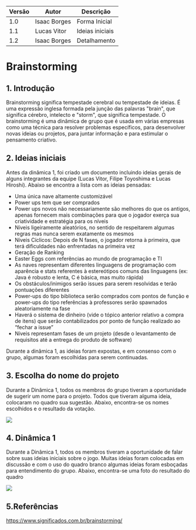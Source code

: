 |Versão|Autor|Descrição|
|------|-----|---------|
|1.0|Isaac Borges|Forma Inicial|
|1.1|Lucas Vitor|Ideias iniciais|
|1.2|Isaac Borges|Detalhamento

# **Brainstorming**
## 1. Introdução
Brainstorming significa tempestade cerebral ou tempestade de ideias. É uma expressão inglesa formada pela junção das palavras "brain", que significa cérebro, intelecto e "storm", que significa tempestade. O brainstorming é uma dinâmica de grupo que é usada em várias empresas como uma técnica para resolver problemas específicos, para desenvolver novas ideias ou projetos, para juntar informação e para estimular o pensamento criativo.

## 2. **Ideias iniciais**

Antes da dinâmica 1, foi criado um documento incluindo ideias gerais de alguns integrantes da equipe (Lucas Vitor, Filipe Toyoshima e Lucas Hiroshi). Abaixo se encontra a lista com as ideias pensadas:

* Uma única nave altamente customizável
* Power ups tem que ser comprados
* Power ups novos não necessariamente são melhores do que os antigos, apenas fornecem mais combinações para que o jogador exerça sua criatividade e estratégia para os níveis
* Níveis ligeiramente aleatórios, no sentido de respeitarem algumas regras mas nunca serem exatamente os mesmos
* Níveis Cíclicos: Depois de N fases, o jogador retorna à primeira, que terá dificuldades não enfrentadas na primeira vez
* Geração de Ranking
* Easter Eggs com referências ao mundo de programação e TI
* As naves representam diferentes linguagens de programação com aparência e stats referentes à estereótipos comuns das linguagens (ex: Java é robusto e lenta, C é básica, mas muito rápida)
* Os obstáculos/inimigos serão issues para serem resolvidas e terão pontuações diferentes
* Power-ups do tipo biblioteca serão comprados com pontos de função e power-ups do tipo referências à professores serão spawnados aleatoriamente na fase
* Haverá o sistema de dinheiro (vide o tópico anterior relativo a compra de itens) que serão contabilizados por ponto de função realizado ao “fechar a issue”
* Níveis representam fases de um projeto (desde o levantamento de requisitos até a entrega do produto de software)

Durante a dinâmica 1, as ideias foram expostas, e em consenso com o grupo, algumas foram escolhidas para serem continuadas.


## 3. **Escolha do nome do projeto**

Durante a Dinâmica 1, todos os membros do grupo tiveram a oportunidade de sugerir um nome para o projeto. Todos que tiveram alguma ideia, colocaram no quadro sua sugestão. Abaixo, encontra-se os nomes escolhidos e o resultado da votação.

![](https://i.imgur.com/bGfQjKx.jpg)

## 4. **Dinâmica 1**

Durante a Dinâmica 1, todos os membros tiveram a oportunidade de falar sobre suas ideias iniciais sobre o jogo. Muitas ideias foram colocadas em discussão e com o uso do quadro branco algumas ideias foram esboçadas para entendimento do grupo. Abaixo, encontra-se uma foto do resultado do quadro

![](https://i.imgur.com/KwymFBn.png)

## 5.Referências
https://www.significados.com.br/brainstorming/
